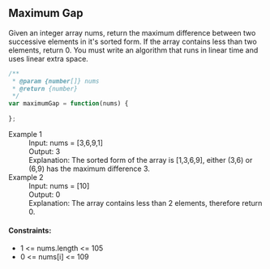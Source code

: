 ## Maximum Gap
Given an integer array nums, return the maximum difference between two successive elements in it's sorted form.
If the array contains less than two elements, return 0.
You must write an algorithm that runs in linear time and uses linear extra space.

```javascript
/**
 * @param {number[]} nums
 * @return {number}
 */
var maximumGap = function(nums) {
    
};
```

<dl>
  <dt>Example 1</dt>
      <dd>Input: nums = [3,6,9,1]</dd>
      <dd>Output: 3</dd>
      <dd>Explanation: The sorted form of the array is [1,3,6,9], either (3,6) or (6,9) has the maximum difference 3.</dd>
  <dt>Example 2</dt>
      <dd>Input: nums = [10]</dd>
      <dd>Output: 0</dd>
      <dd>Explanation: The array contains less than 2 elements, therefore return 0.</dd>
</dl>

#### Constraints:
- 1 <= nums.length <= 105
- 0 <= nums[i] <= 109
